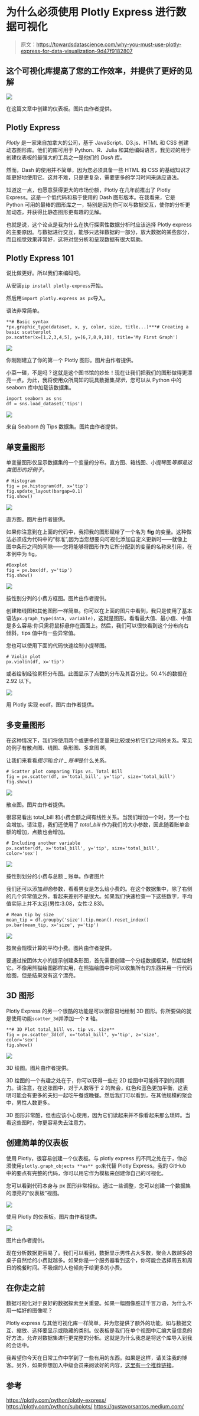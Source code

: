 # 为什么必须使用 Plotly Express 进行数据可视化

> 原文：<https://towardsdatascience.com/why-you-must-use-plotly-express-for-data-visualization-9d47f9182807>

## 这个可视化库提高了您的工作效率，并提供了更好的见解

![](img/ad6bbc8e64d835c85c1b7b224ac01781.png)

在这篇文章中创建的仪表板。图片由作者提供。

## Plotly Express

*Plotly* 是一家来自加拿大的公司，基于 JavaScript、D3.js、HTML 和 CSS 创建动态图形库。他们的库可用于 Python、R、Julia 和其他编码语言，我见过的用于创建仪表板的最强大的工具之一是他们的 *Dash* 库。

然而，Dash 的使用并不简单，因为您必须具备一些 HTML 和 CSS 的基础知识才能更好地使用它。这并不难，只是更复杂，需要更多的学习时间来适应语法。

知道这一点，也愿意获得更大的市场份额，Plotly 在几年前推出了 Plotly Express。这是一个低代码和易于使用的 Dash 图形版本。在我看来，它是 Python 可用的最棒的图形库之一，特别是因为你可以与数据交互，使你的分析更加动态，并获得比静态图形更有趣的见解。

也就是说，这个论点是我为什么在执行探索性数据分析时应该选择 Plotly express 的主要原因。与数据进行交互，能够只选择数据的一部分，放大数据的某些部分，而且视觉效果非常好，这将对您分析和呈现数据有很大帮助。

## Plotly Express 101

说比做更好。所以我们来编码吧。

从安装`pip install plotly-express`开始。

然后用`import plotly.express as px`导入。

语法非常简单。

```
**# Basic syntax
*px.graphic_type(dataset, x, y, color, size, title...)***# Creating a basic scatterplot
px.scatter(x=[1,2,3,4,5], y=[6,7,8,9,10], title='My First Graph')
```

![](img/42db83cef7c8fea88d46eebd3210115e.png)

你刚刚建立了你的第一个 Plotly 图形。图片由作者提供。

小菜一碟，不是吗？这就是这个图书馆的妙处！现在让我们把我们的图形做得更漂亮一点。为此，我将使用众所周知的玩具数据集*提示*，您可以从 Python 中的 seaborn 库中加载该数据集。

```
import seaborn as sns
df = sns.load_dataset('tips')
```

![](img/635aeef2a226e6cfeb6a875eb9b9e209.png)

来自 Seaborn 的 Tips 数据集。图片由作者提供。

## 单变量图形

单变量图形仅显示数据集的一个变量的分布。直方图、箱线图、小提琴图*等都是这类图形的好例子。*

```
# Histogram
fig = px.histogram(df, x='tip')
fig.update_layout(bargap=0.1)
fig.show()
```

![](img/b9dd0ed8225e34f65f26a257922dda68.png)

直方图。图片由作者提供。

如果你注意到在上面的代码中，我把我的图形赋给了一个名为 **fig** 的变量。这种做法必须成为代码中的“标准”,因为当您想要向可视化添加自定义更新时——就像上图中条形之间的间隙——您将能够将图形作为它所分配到的变量的名称来引用，在本例中为 fig。

```
#Boxplot
fig = px.box(df, y='tip')
fig.show()
```

![](img/623ed30ccea228464fd106edb85ac3aa.png)

按性别分列的小费方框图。图片由作者提供。

创建箱线图和其他图形一样简单。你可以在上面的图片中看到，我只是使用了基本语法`px.graph_type(data, variable)`，这就是图形。看看最大值、最小值、中值是多么容易:你只需将鼠标悬停在画面上。然后，我们可以很快看到这个分布向右倾斜，tips 值中有一些异常值。

您也可以使用下面的代码快速绘制小提琴图。

```
# Violin plot
px.violin(df, x='tip')
```

或者绘制经验累积分布图。此图显示了点数的分布及其百分比。50.4%的数据在 2.92 以下。

![](img/6ee1d6056b6521649fee704c16d4dd34.png)

用 Plotly 实现 ecdf。图片由作者提供。

## 多变量图形

在这种情况下，我们将使用两个或更多的变量来比较或分析它们之间的关系。常见的例子有散点图、线图、条形图、多盒图*等*。

让我们来看看*提示*和*合计 _ 账单*是什么关系。

```
# Scatter plot comparing Tips vs. Total Bill
fig = px.scatter(df, x='total_bill', y='tip', size='total_bill')
fig.show()
```

![](img/189d618f63dab1b1179dd037b8243823.png)

散点图。图片由作者提供。

很容易看出 total_bill 和小费金额之间有线性关系。当我们增加一个时，另一个也会增加。请注意，我们还使用了 *total_bill* 作为我们的大小参数，因此随着账单金额的增加，点数也会增加。

```
# Including another variable
px.scatter(df, x='total_bill', y='tip', size='total_bill', color='sex')
```

![](img/c33d7e95326d2d85b307ccb6197ab387.png)

按性别划分的小费与总额 _ 账单。作者图片

我们还可以添加*颜色*参数，看看男女是怎么给小费的。在这个数据集中，除了右侧的几个异常值之外，看起来差别不是很大。如果我们快速检查一下这些数字，平均值实际上并不太远(男性:3.08，女性:2.83)。

```
# Mean tip by size
mean_tip = df.groupby('size').tip.mean().reset_index()
px.bar(mean_tip, x='size', y='tip')
```

![](img/75d5446ed672c089194d852912997ee5.png)

按聚会规模计算的平均小费。图片由作者提供。

要通过按团体大小的提示创建条形图，首先需要创建一个分组数据框架，然后绘制它。不像用熊猫绘图那样实用，在熊猫绘图中你可以收集所有的东西并用一行代码绘图，但是结果没有这个漂亮。

## 3D 图形

Plotly Express 的另一个很酷的功能是可以很容易地绘制 3D 图形。你所要做的就是使用功能`scatter_3d`并添加一个 **z** 轴。

```
**# 3D Plot total_bill vs. tip vs. size**
fig = px.scatter_3d(df, x='total_bill', y='tip', z='size', color='sex')
fig.show()
```

![](img/e85277af8ae0293560c29aa022beb8ec.png)

3D 绘图。图片由作者提供。

3D 绘图的一个有趣之处在于，你可以获得一些在 2D 绘图中可能得不到的洞察力。请注意，在这张图中，对于人数等于 2 的聚会，红色和蓝色更加平衡，这表明可能会有更多的夫妇一起吃午餐或晚餐。然后我们可以看到，在其他规模的聚会中，男性人数更多。

3D 图形非常酷，但也应该小心使用，因为它们读起来并不像看起来那么琐碎。当看这些图时，你更容易失去注意力。

## 创建简单的仪表板

使用 Plotly，很容易创建一个仪表板。与 plotly express 的不同之处在于，你必须使用`plotly.graph_objects **as** go`来代替 Plotly Express。我的 GitHub 中的要点有完整的代码，你可以用它作为模板来创建你自己的可视化。

您可以看到代码本身与 px 图形非常相似。通过一些调整，您可以创建一个数据集的漂亮的“仪表板”视图。

![](img/ad6bbc8e64d835c85c1b7b224ac01781.png)

使用 Plotly 的仪表板。图片由作者提供。

![](img/8874944387a984fe27a2e6eeee4b28d9.png)

图片由作者提供。

现在分析数据更容易了。我们可以看到，数据显示男性占大多数，聚会人数越多的桌子自然给的小费就越多。如果你是一个服务器看到这个，你可能会选择周五和周日的晚餐时间。不吸烟的人也倾向于给更多的小费。

## 在你走之前

数据可视化对于良好的数据探索至关重要。如果一幅图像胜过千言万语，为什么不用一幅好的图像呢？

Plotly express 与其他可视化库一样简单，并为您提供了额外的功能，如与数据交互、缩放、选择要显示或隐藏的类别。仪表板是我们在单个视图中汇编大量信息的好方法，允许对数据集进行更完整的分析。这就是为什么我总是将这个库导入到我的会话中。

我希望你今天在日常工作中学到了一些有用的东西。如果是这样，请关注我的博客。另外，如果你想加入中级会员来阅读好的内容，[这里有一个推荐链接](https://gustavorsantos.medium.com/membership)。

## 参考

<https://plotly.com/python/plotly-express/>  <https://plotly.com/python/subplots/>    <https://gustavorsantos.medium.com/> 